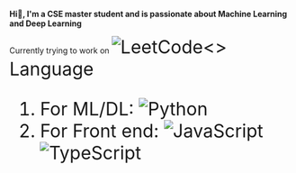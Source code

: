 **Hi👋, I'm a CSE master student and is passionate about Machine Learning and Deep Learning**

Currently trying to work on <font size=6>![LeetCode](https://img.shields.io/badge/LeetCode-000000?style=for-the-badge&logo=LeetCode&logoColor=#d16c06)<>  
Language  
1. For ML/DL: ![Python](https://img.shields.io/badge/python-3670A0?style=for-the-badge&logo=python&logoColor=ffdd54)
2. For Front end: ![JavaScript](https://img.shields.io/badge/javascript-%23323330.svg?style=for-the-badge&logo=javascript&logoColor=%23F7DF1E) ![TypeScript](https://img.shields.io/badge/typescript-%23007ACC.svg?style=for-the-badge&logo=typescript&logoColor=white)

<!--
**fish0131/fish0131** is a ✨ _special_ ✨ repository because its `README.md` (this file) appears on your GitHub profile.

Here are some ideas to get you started:

- 🔭 I’m currently working on ...
- 🌱 I’m currently learning ...
- 👯 I’m looking to collaborate on ...
- 🤔 I’m looking for help with ...
- 💬 Ask me about ...
- 📫 How to reach me: ...
- 😄 Pronouns: ...
- ⚡ Fun fact: ...
-->

